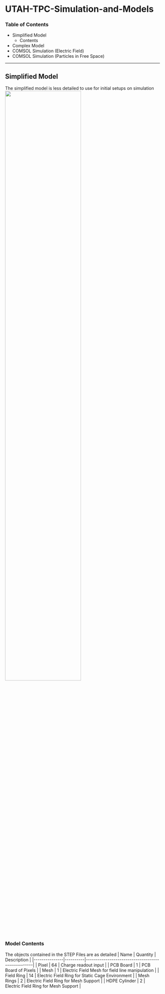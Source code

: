 # UTAH-TPC-Simulation-and-Models

### Table of Contents
- Simplified Model
  - Contents
- Complex Model
- COMSOL Simulation (Electric Field)
- COMSOL Simulation (Particles in Free Space)


---
## Simplified Model
The simplified model is less detailed to use for initial setups on simulation
<img src="./z.ReadMeAssets/Images/" width="70%">

### Model Contents
The objects contained in the STEP Files are as detailed
|      Name     | Quantity |                  Description                      |
|---------------|----------|---------------------------------------------------|
| Pixel         |    64    | Charge readout input                              |
| PCB Board     |     1    | PCB Board of Pixels                               |
| Mesh          |     1    | Electric Field Mesh for field line manipulation   |
| Field Ring    |    14    | Electric Field Ring for Static Cage Environment   |
| Mesh Rings    |     2    | Electric Field Ring for Mesh Support              |
| HDPE Cylinder |     2    | Electric Field Ring for Mesh Support              |
